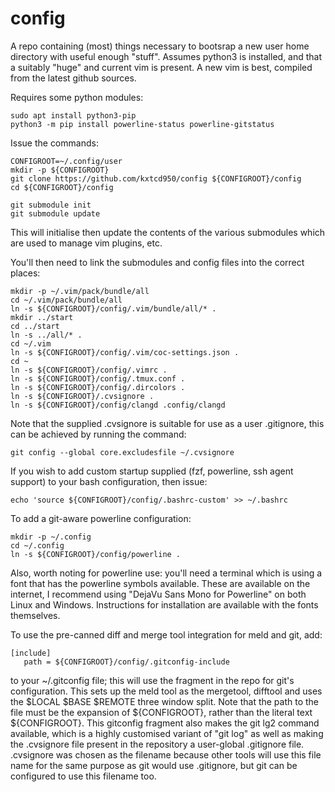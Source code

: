 # config
A repo containing (most) things necessary to bootsrap a new user home directory with useful enough "stuff".
Assumes python3 is installed, and that a suitably "huge" and current vim is present.
A new vim is best, compiled from the latest github sources.

Requires some python modules:

```
sudo apt install python3-pip
python3 -m pip install powerline-status powerline-gitstatus
```

Issue the commands:
```
CONFIGROOT=~/.config/user
mkdir -p ${CONFIGROOT}
git clone https://github.com/kxtcd950/config ${CONFIGROOT}/config
cd ${CONFIGROOT}/config

git submodule init
git submodule update
```

This will initialise then update the contents of the various submodules which are used to manage vim plugins, etc.

You'll then need to link the submodules and config files into the correct places:

```
mkdir -p ~/.vim/pack/bundle/all
cd ~/.vim/pack/bundle/all
ln -s ${CONFIGROOT}/config/.vim/bundle/all/* .
mkdir ../start
cd ../start
ln -s ../all/* .
cd ~/.vim
ln -s ${CONFIGROOT}/config/.vim/coc-settings.json .
cd ~
ln -s ${CONFIGROOT}/config/.vimrc .
ln -s ${CONFIGROOT}/config/.tmux.conf .
ln -s ${CONFIGROOT}/config/.dircolors .
ln -s ${CONFIGROOT}/.cvsignore .
ln -s ${CONFIGROOT}/config/clangd .config/clangd

```
Note that the supplied .cvsignore is suitable for use as a user .gitignore, this can be achieved by running the command:
```
git config --global core.excludesfile ~/.cvsignore
```

If you wish to add custom startup supplied (fzf, powerline, ssh agent support) to
your bash configuration, then issue:

```
echo 'source ${CONFIGROOT}/config/.bashrc-custom' >> ~/.bashrc
```

To add a git-aware powerline configuration:
```
mkdir -p ~/.config
cd ~/.config
ln -s ${CONFIGROOT}/config/powerline .
```

Also, worth noting for powerline use: you'll need a terminal which is using a font that has the powerline symbols available.  These are available on the internet, I recommend using "DejaVu Sans Mono for Powerline" on both Linux and Windows.  Instructions for installation are available with the fonts themselves.

To use the pre-canned diff and merge tool integration for meld and git, add:
```
[include]
   path = ${CONFIGROOT}/config/.gitconfig-include
```
to your ~/.gitconfig file; this will use the fragment in the repo for git's configuration.  This sets up the meld tool as the
mergetool, difftool and uses the $LOCAL $BASE $REMOTE three window split.  Note that the path to the file must be the expansion
of ${CONFIGROOT}, rather than the literal text ${CONFIGROOT}.
This gitconfig fragment also makes the git lg2 command available, which is a highly customised variant of "git log" as well as
making the .cvsignore file present in the repository a user-global .gitignore file.  .cvsignore was chosen as the filename
because other tools will use this file name for the same purpose as git would use .gitignore, but git can be configured to use
this filename too.
